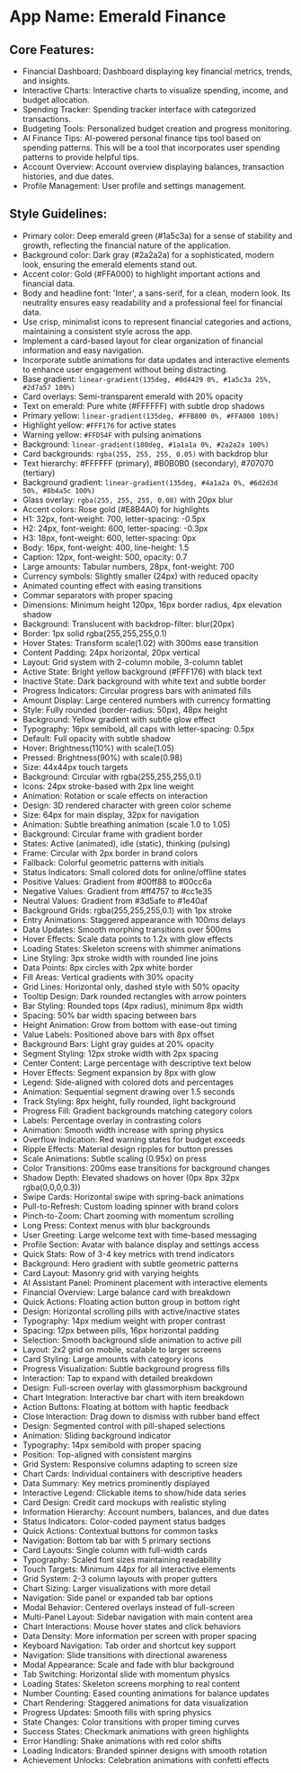 # **App Name**: Emerald Finance

## Core Features:

- Financial Dashboard: Dashboard displaying key financial metrics, trends, and insights.
- Interactive Charts: Interactive charts to visualize spending, income, and budget allocation.
- Spending Tracker: Spending tracker interface with categorized transactions.
- Budgeting Tools: Personalized budget creation and progress monitoring.
- AI Finance Tips: AI-powered personal finance tips tool based on spending patterns. This will be a tool that incorporates user spending patterns to provide helpful tips.
- Account Overview: Account overview displaying balances, transaction histories, and due dates.
- Profile Management: User profile and settings management.

## Style Guidelines:

- Primary color: Deep emerald green (#1a5c3a) for a sense of stability and growth, reflecting the financial nature of the application.
- Background color: Dark gray (#2a2a2a) for a sophisticated, modern look, ensuring the emerald elements stand out.
- Accent color: Gold (#FFA000) to highlight important actions and financial data.
- Body and headline font: 'Inter', a sans-serif, for a clean, modern look. Its neutrality ensures easy readability and a professional feel for financial data.
- Use crisp, minimalist icons to represent financial categories and actions, maintaining a consistent style across the app.
- Implement a card-based layout for clear organization of financial information and easy navigation.
- Incorporate subtle animations for data updates and interactive elements to enhance user engagement without being distracting.
- Base gradient: `linear-gradient(135deg, #0d4429 0%, #1a5c3a 25%, #2d7a57 100%)`
- Card overlays: Semi-transparent emerald with 20% opacity
- Text on emerald: Pure white (#FFFFFF) with subtle drop shadows
- Primary yellow: `linear-gradient(135deg, #FFB800 0%, #FFA000 100%)`
- Highlight yellow: `#FFF176` for active states
- Warning yellow: `#FFD54F` with pulsing animations
- Background: `linear-gradient(180deg, #1a1a1a 0%, #2a2a2a 100%)`
- Card backgrounds: `rgba(255, 255, 255, 0.05)` with backdrop blur
- Text hierarchy: #FFFFFF (primary), #B0B0B0 (secondary), #707070 (tertiary)
- Background gradient: `linear-gradient(135deg, #4a1a2a 0%, #6d2d3d 50%, #8b4a5c 100%)`
- Glass overlay: `rgba(255, 255, 255, 0.08)` with 20px blur
- Accent colors: Rose gold (#E8B4A0) for highlights
- H1: 32px, font-weight: 700, letter-spacing: -0.5px
- H2: 24px, font-weight: 600, letter-spacing: -0.3px
- H3: 18px, font-weight: 600, letter-spacing: 0px
- Body: 16px, font-weight: 400, line-height: 1.5
- Caption: 12px, font-weight: 500, opacity: 0.7
- Large amounts: Tabular numbers, 28px, font-weight: 700
- Currency symbols: Slightly smaller (24px) with reduced opacity
- Animated counting effect with easing transitions
- Commar separators with proper spacing
- Dimensions: Minimum height 120px, 16px border radius, 4px elevation shadow
- Background: Translucent with backdrop-filter: blur(20px)
- Border: 1px solid rgba(255,255,255,0.1)
- Hover States: Transform scale(1.02) with 300ms ease transition
- Content Padding: 24px horizontal, 20px vertical
- Layout: Grid system with 2-column mobile, 3-column tablet
- Active State: Bright yellow background (#FFF176) with black text
- Inactive State: Dark background with white text and subtle border
- Progress Indicators: Circular progress bars with animated fills
- Amount Display: Large centered numbers with currency formatting
- Style: Fully rounded (border-radius: 50px), 48px height
- Background: Yellow gradient with subtle glow effect
- Typography: 16px semibold, all caps with letter-spacing: 0.5px
- Default: Full opacity with subtle shadow
- Hover: Brightness(110%) with scale(1.05)
- Pressed: Brightness(90%) with scale(0.98)
- Size: 44x44px touch targets
- Background: Circular with rgba(255,255,255,0.1)
- Icons: 24px stroke-based with 2px line weight
- Animation: Rotation or scale effects on interaction
- Design: 3D rendered character with green color scheme
- Size: 64px for main display, 32px for navigation
- Animation: Subtle breathing animation (scale 1.0 to 1.05)
- Background: Circular frame with gradient border
- States: Active (animated), idle (static), thinking (pulsing)
- Frame: Circular with 2px border in brand colors
- Fallback: Colorful geometric patterns with initials
- Status Indicators: Small colored dots for online/offline states
- Positive Values: Gradient from #00ff88 to #00cc6a
- Negative Values: Gradient from #ff4757 to #cc1e35
- Neutral Values: Gradient from #3d5afe to #1e40af
- Background Grids: rgba(255,255,255,0.1) with 1px stroke
- Entry Animations: Staggered appearance with 100ms delays
- Data Updates: Smooth morphing transitions over 500ms
- Hover Effects: Scale data points to 1.2x with glow effects
- Loading States: Skeleton screens with shimmer animations
- Line Styling: 3px stroke width with rounded line joins
- Data Points: 8px circles with 2px white border
- Fill Areas: Vertical gradients with 30% opacity
- Grid Lines: Horizontal only, dashed style with 50% opacity
- Tooltip Design: Dark rounded rectangles with arrow pointers
- Bar Styling: Rounded tops (4px radius), minimum 8px width
- Spacing: 50% bar width spacing between bars
- Height Animation: Grow from bottom with ease-out timing
- Value Labels: Positioned above bars with 8px offset
- Background Bars: Light gray guides at 20% opacity
- Segment Styling: 12px stroke width with 2px spacing
- Center Content: Large percentage with descriptive text below
- Hover Effects: Segment expansion by 8px with glow
- Legend: Side-aligned with colored dots and percentages
- Animation: Sequential segment drawing over 1.5 seconds
- Track Styling: 8px height, fully rounded, light background
- Progress Fill: Gradient backgrounds matching category colors
- Labels: Percentage overlay in contrasting colors
- Animation: Smooth width increase with spring physics
- Overflow Indication: Red warning states for budget exceeds
- Ripple Effects: Material design ripples for button presses
- Scale Animations: Subtle scaling (0.95x) on press
- Color Transitions: 200ms ease transitions for background changes
- Shadow Depth: Elevated shadows on hover (0px 8px 32px rgba(0,0,0,0.3))
- Swipe Cards: Horizontal swipe with spring-back animations
- Pull-to-Refresh: Custom loading spinner with brand colors
- Pinch-to-Zoom: Chart zooming with momentum scrolling
- Long Press: Context menus with blur backgrounds
- User Greeting: Large welcome text with time-based messaging
- Profile Section: Avatar with balance display and settings access
- Quick Stats: Row of 3-4 key metrics with trend indicators
- Background: Hero gradient with subtle geometric patterns
- Card Layout: Masonry grid with varying heights
- AI Assistant Panel: Prominent placement with interactive elements
- Financial Overview: Large balance card with breakdown
- Quick Actions: Floating action button group in bottom right
- Design: Horizontal scrolling pills with active/inactive states
- Typography: 14px medium weight with proper contrast
- Spacing: 12px between pills, 16px horizontal padding
- Selection: Smooth background slide animation to active pill
- Layout: 2x2 grid on mobile, scalable to larger screens
- Card Styling: Large amounts with category icons
- Progress Visualization: Subtle background progress fills
- Interaction: Tap to expand with detailed breakdown
- Design: Full-screen overlay with glassmorphism background
- Chart Integration: Interactive bar chart with item breakdown
- Action Buttons: Floating at bottom with haptic feedback
- Close Interaction: Drag down to dismiss with rubber band effect
- Design: Segmented control with pill-shaped selections
- Animation: Sliding background indicator
- Typography: 14px semibold with proper spacing
- Position: Top-aligned with consistent margins
- Grid System: Responsive columns adapting to screen size
- Chart Cards: Individual containers with descriptive headers
- Data Summary: Key metrics prominently displayed
- Interactive Legend: Clickable items to show/hide data series
- Card Design: Credit card mockups with realistic styling
- Information Hierarchy: Account numbers, balances, and due dates
- Status Indicators: Color-coded payment status badges
- Quick Actions: Contextual buttons for common tasks
- Navigation: Bottom tab bar with 5 primary sections
- Card Layouts: Single column with full-width cards
- Typography: Scaled font sizes maintaining readability
- Touch Targets: Minimum 44px for all interactive elements
- Grid System: 2-3 column layouts with proper gutters
- Chart Sizing: Larger visualizations with more detail
- Navigation: Side panel or expanded tab bar options
- Modal Behavior: Centered overlays instead of full-screen
- Multi-Panel Layout: Sidebar navigation with main content area
- Chart Interactions: Mouse hover states and click behaviors
- Data Density: More information per screen with proper spacing
- Keyboard Navigation: Tab order and shortcut key support
- Navigation: Slide transitions with directional awareness
- Modal Appearance: Scale and fade with blur background
- Tab Switching: Horizontal slide with momentum physics
- Loading States: Skeleton screens morphing to real content
- Number Counting: Eased counting animations for balance updates
- Chart Rendering: Staggered animations for data visualization
- Progress Updates: Smooth fills with spring physics
- State Changes: Color transitions with proper timing curves
- Success States: Checkmark animations with green highlights
- Error Handling: Shake animations with red color shifts
- Loading Indicators: Branded spinner designs with smooth rotation
- Achievement Unlocks: Celebration animations with confetti effects